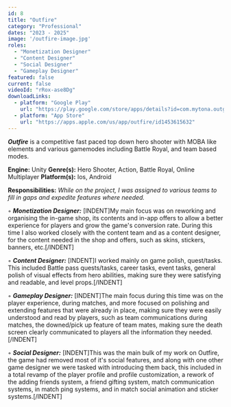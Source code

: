 ```yaml
---
id: 8
title: "Outfire"
category: "Professional"
dates: "2023 - 2025"
image: '/outfire-image.jpg'
roles: 
  - "Monetization Designer"
  - "Content Designer"
  - "Social Designer"
  - "Gameplay Designer"
featured: false
current: false
videoId: "rRox-ase8Dg"
downloadLinks:
  - platform: "Google Play"
    url: "https://play.google.com/store/apps/details?id=com.mytona.outgun&hl=en_NZ"
  - platform: "App Store"
    url: "https://apps.apple.com/us/app/outfire/id1453615632"
---
```

***Outfire*** is a competitive fast paced top down hero shooter with MOBA like elements and various gamemodes including Battle Royal, and team based modes.

**Engine:** Unity
**Genre(s):** Hero Shooter, Action, Battle Royal, Online Multiplayer
**Platform(s):** Ios, Android

**​Responsibilities:**
*While on the project, I was assigned to various teams to fill in gaps and expedite features where needed.*

◦ ***Monetization Designer:*** 
[INDENT]My main focus was on reworking and organising the in-game shop, its contents and in-app offers to allow a better experience for players and grow the game's conversion rate.
During this time I also worked closely with the content team and as a content designer, for the content needed in the shop and offers, such as skins, stickers, banners, etc.[/INDENT]

◦ ***Content Designer:*** 
[INDENT]I worked mainly on game polish, quest/tasks. This included Battle pass quests/tasks, career tasks, event tasks, general polish of visual effects from hero abilities, making sure they were satisfying and readable, and level props.[/INDENT]

◦ ***Gameplay Designer:*** 
[INDENT]The main focus during this time was on the player experience, during matches, and more focused on polishing and extending features that were already in place, making sure they were easily understood and read by players, such as team communications during matches, the downed/pick up feature of team mates, making sure the death screen clearly communicated to players all the information they needed.[/INDENT]

◦ ***Social Designer:*** 
[INDENT]This was the main bulk of my work on Outfire, the game had removed most of it's social features, and along with one other game designer we were tasked with introducing them back, this included in a total revamp of the player profile and profile customization, a rework of the adding friends system, a friend gifting system, match communication systems, in match ping systems, and in match social animation and sticker systems.[/INDENT]  

